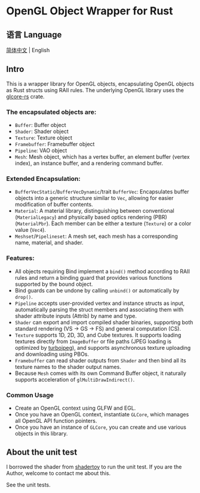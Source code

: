 # OpenGL Object Wrapper for Rust

## 语言 Language

[简体中文](Readme-CN.md) | English

## Intro

This is a wrapper library for OpenGL objects, encapsulating OpenGL objects as Rust structs using RAII rules. The underlying OpenGL library uses the [glcore-rs](https://crates.io/crates/glcore-rs) crate.

### The encapsulated objects are:
* `Buffer`: Buffer object
* `Shader`: Shader object
* `Texture`: Texture object
* `Framebuffer`: Framebuffer object
* `Pipeline`: VAO object
* `Mesh`: Mesh object, which has a vertex buffer, an element buffer (vertex index), an instance buffer, and a rendering command buffer.

### Extended Encapsulation:
* `BufferVecStatic`/`BufferVecDynamic`/trait `BufferVec`: Encapsulates buffer objects into a generic structure similar to `Vec`, allowing for easier modification of buffer contents.
* `Material`: A material library, distinguishing between conventional (`MaterialLegacy`) and physically based optics rendering (PBR) (`MaterialPbr`). Each member can be either a texture (`Texture`) or a color value (`Vec4`).
* `Meshset`/`Pipelineset`: A mesh set, each mesh has a corresponding name, material, and shader.

### Features:
* All objects requiring Bind implement a `bind()` method according to RAII rules and return a binding guard that provides various functions supported by the bound object.
* Bind guards can be undone by calling `unbind()` or automatically by `drop()`.
* `Pipeline` accepts user-provided vertex and instance structs as input, automatically parsing the struct members and associating them with shader attribute inputs (Attrib) by name and type.
* `Shader` can export and import compiled shader binaries, supporting both standard rendering (VS -> GS -> FS) and general computation (CS).
* `Texture` supports 1D, 2D, 3D, and Cube textures. It supports loading textures directly from `ImageBuffer` or file paths (JPEG loading is optimized by [turbojpeg](https://crates.io/crates/turbojpeg)), and supports asynchronous texture uploading and downloading using PBOs.
* `Framebuffer` can read shader outputs from `Shader` and then bind all its texture names to the shader output names.
* Because `Mesh` comes with its own Command Buffer object, it naturally supports acceleration of `glMultiDrawIndirect()`.

### Common Usage
* Create an OpenGL context using GLFW and EGL.
* Once you have an OpenGL context, instantiate `GLCore`, which manages all OpenGL API function pointers.
* Once you have an instance of `GLCore`, you can create and use various objects in this library.

## About the unit test

I borrowed the shader from [shadertoy](https://www.shadertoy.com/view/MsjSzz) to run the unit test. If you are the Author, welcome to contact me about this.

See the unit tests.
